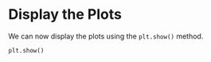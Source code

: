 # Display the Plots

We can now display the plots using the `plt.show()` method.

```python
plt.show()
```

